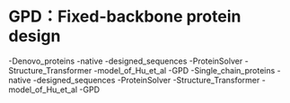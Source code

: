 # GPD：Fixed-backbone protein design
-Denovo_proteins
 -native
 -designed_sequences
  -ProteinSolver
  -Structure_Transformer
  -model_of_Hu_et_al
  -GPD
-Single_chain_proteins
 -native
 -designed_sequences
  -ProteinSolver
  -Structure_Transformer
  -model_of_Hu_et_al
  -GPD
